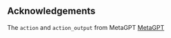 ## Acknowledgements
The ```action``` and ```action_output``` from MetaGPT [MetaGPT](https://github.com/geekan/MetaGPT)